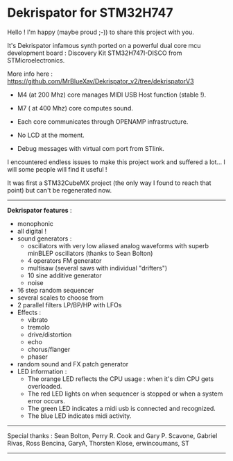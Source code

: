 Dekrispator for STM32H747
===========

Hello ! I'm happy (maybe proud ;-)) to share this project with you.

It's Dekrispator infamous synth ported on a powerful dual core mcu development board : Discovery Kit STM32H747I-DISCO from STMicroelectronics.

More info here : https://github.com/MrBlueXav/Dekrispator_v2/tree/dekrispatorV3

* M4 (at 200 Mhz) core manages MIDI USB Host function (stable !).

* M7 ( at 400 Mhz) core computes sound.

* Each core communicates through OPENAMP infrastructure.

* No LCD at the moment.

* Debug messages with virtual com port from STlink.

I encountered endless issues to make this project work and suffered a lot... I will some people will find it useful !

It was first a STM32CubeMX project (the only way I found to reach that point) but can't be regenerated now.


- - - -

**Dekrispator features** :

 * monophonic
 * all digital !
 * sound generators :
   * oscillators with very low aliased analog waveforms with superb minBLEP oscillators (thanks to Sean Bolton)
   * 4 operators FM generator
   * multisaw (several saws with individual "drifters")
   * 10 sine additive generator
   * noise
 * 16 step random sequencer
 * several scales to choose from
 * 2 parallel filters LP/BP/HP with LFOs
 * Effects :
   * vibrato
   * tremolo
   * drive/distortion
   * echo
   * chorus/flanger
   * phaser
 * random sound and FX patch generator
 * LED information :
   * The orange LED reflects the CPU usage : when it's dim CPU gets overloaded.
   * The red LED lights on when sequencer is stopped or when a system error occurs.
   * The green LED indicates a midi usb is connected and recognized.
   * The blue LED indicates midi activity.

- - - -
Special thanks : Sean Bolton, Perry R. Cook and Gary P. Scavone, Gabriel Rivas, Ross Bencina, GaryA, Thorsten Klose, erwincoumans, ST

- - - - 


